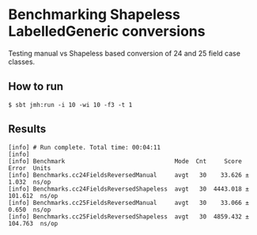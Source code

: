 # Benchmarking Shapeless LabelledGeneric conversions

Testing manual vs Shapeless based conversion of 24 and 25 field case classes.

## How to run

`$ sbt jmh:run -i 10 -wi 10 -f3 -t 1`

## Results

```
[info] # Run complete. Total time: 00:04:11
[info] 
[info] Benchmark                               Mode  Cnt     Score     Error  Units
[info] Benchmarks.cc24FieldsReversedManual     avgt   30    33.626 ±   1.032  ns/op
[info] Benchmarks.cc24FieldsReversedShapeless  avgt   30  4443.018 ± 101.612  ns/op
[info] Benchmarks.cc25FieldsReversedManual     avgt   30    33.066 ±   0.650  ns/op
[info] Benchmarks.cc25FieldsReversedShapeless  avgt   30  4859.432 ± 104.763  ns/op
```